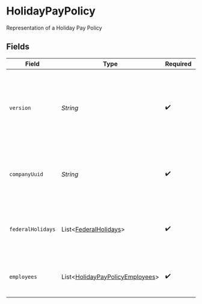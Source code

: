 # HolidayPayPolicy

Representation of a Holiday Pay Policy


## Fields

| Field                                                                                                                                                                         | Type                                                                                                                                                                          | Required                                                                                                                                                                      | Description                                                                                                                                                                   |
| ----------------------------------------------------------------------------------------------------------------------------------------------------------------------------- | ----------------------------------------------------------------------------------------------------------------------------------------------------------------------------- | ----------------------------------------------------------------------------------------------------------------------------------------------------------------------------- | ----------------------------------------------------------------------------------------------------------------------------------------------------------------------------- |
| `version`                                                                                                                                                                     | *String*                                                                                                                                                                      | :heavy_check_mark:                                                                                                                                                            | The current version of the object. See the [versioning guide](https://docs.gusto.com/embedded-payroll/docs/versioning#object-layer) for information on how to use this field. |
| `companyUuid`                                                                                                                                                                 | *String*                                                                                                                                                                      | :heavy_check_mark:                                                                                                                                                            | A unique identifier for the company owning the holiday pay policy                                                                                                             |
| `federalHolidays`                                                                                                                                                             | List\<[FederalHolidays](../../models/components/FederalHolidays.md)>                                                                                                          | :heavy_check_mark:                                                                                                                                                            | List of the eleven supported federal holidays and their details                                                                                                               |
| `employees`                                                                                                                                                                   | List\<[HolidayPayPolicyEmployees](../../models/components/HolidayPayPolicyEmployees.md)>                                                                                      | :heavy_check_mark:                                                                                                                                                            | List of employee uuids under a time off policy                                                                                                                                |
